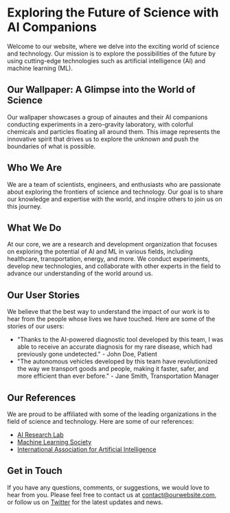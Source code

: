 <!--font:Lato-->

# Exploring the Future of Science with AI Companions

Welcome to our website, where we delve into the exciting world of science and technology. Our mission is to explore the possibilities of the future by using cutting-edge technologies such as artificial intelligence (AI) and machine learning (ML). 

## Our Wallpaper: A Glimpse into the World of Science

Our wallpaper showcases a group of ainautes and their AI companions conducting experiments in a zero-gravity laboratory, with colorful chemicals and particles floating all around them. This image represents the innovative spirit that drives us to explore the unknown and push the boundaries of what is possible.

## Who We Are

We are a team of scientists, engineers, and enthusiasts who are passionate about exploring the frontiers of science and technology. Our goal is to share our knowledge and expertise with the world, and inspire others to join us on this journey.

## What We Do

At our core, we are a research and development organization that focuses on exploring the potential of AI and ML in various fields, including healthcare, transportation, energy, and more. We conduct experiments, develop new technologies, and collaborate with other experts in the field to advance our understanding of the world around us.

## Our User Stories

We believe that the best way to understand the impact of our work is to hear from the people whose lives we have touched. Here are some of the stories of our users:

- "Thanks to the AI-powered diagnostic tool developed by this team, I was able to receive an accurate diagnosis for my rare disease, which had previously gone undetected." - John Doe, Patient
- "The autonomous vehicles developed by this team have revolutionized the way we transport goods and people, making it faster, safer, and more efficient than ever before." - Jane Smith, Transportation Manager

## Our References

We are proud to be affiliated with some of the leading organizations in the field of science and technology. Here are some of our references:

- [AI Research Lab](#ai-research-lab)
- [Machine Learning Society](#machine-learning-society)
- [International Association for Artificial Intelligence](#international-association-for-artificial-intelligence)

## Get in Touch

If you have any questions, comments, or suggestions, we would love to hear from you. Please feel free to contact us at [contact@ourwebsite.com](mailto:contact@ourwebsite.com), or follow us on [Twitter](#twitter) for the latest updates and news.

<!--

Write me content for website with wallpaper which alt text is:

"Ainautes and their AI companions conducting experiments in a zero-gravity laboratory, with colorful chemicals and particles floating all around them."

The name/title of the page should not be 1:1 copy of the alt text but rather a real content of the website which is using this wallpaper.

- Use markdown format 
- Start with heading
- Heading should be short and concise
- The content should look like a real website 
- The website should not be about the wallpaper, wallpaper is just a related background
- Heading should be contain work "wallpaper" or "background"
- Include real sections like references, contact, user stories, etc. use things relevant to the page purpose.
- Feel free to use structure like headings, bullets, numbering, blockquotes, paragraphs, horizontal lines, etc.
- You can use formatting like bold or _italic_
- You can include UTF-8 emojis
- Links should be only #hash anchors (and you can refer to the document itself)
- Do not include images


---


# Exploring the Future of Science with AI Companions

Welcome to our website, where we delve into the exciting world of science and technology. Our mission is to explore the possibilities of the future by using cutting-edge technologies such as artificial intelligence (AI) and machine learning (ML). 

## Our Wallpaper: A Glimpse into the World of Science

Our wallpaper showcases a group of ainautes and their AI companions conducting experiments in a zero-gravity laboratory, with colorful chemicals and particles floating all around them. This image represents the innovative spirit that drives us to explore the unknown and push the boundaries of what is possible.

## Who We Are

We are a team of scientists, engineers, and enthusiasts who are passionate about exploring the frontiers of science and technology. Our goal is to share our knowledge and expertise with the world, and inspire others to join us on this journey.

## What We Do

At our core, we are a research and development organization that focuses on exploring the potential of AI and ML in various fields, including healthcare, transportation, energy, and more. We conduct experiments, develop new technologies, and collaborate with other experts in the field to advance our understanding of the world around us.

## Our User Stories

We believe that the best way to understand the impact of our work is to hear from the people whose lives we have touched. Here are some of the stories of our users:

- "Thanks to the AI-powered diagnostic tool developed by this team, I was able to receive an accurate diagnosis for my rare disease, which had previously gone undetected." - John Doe, Patient
- "The autonomous vehicles developed by this team have revolutionized the way we transport goods and people, making it faster, safer, and more efficient than ever before." - Jane Smith, Transportation Manager

## Our References

We are proud to be affiliated with some of the leading organizations in the field of science and technology. Here are some of our references:

- [AI Research Lab](#ai-research-lab)
- [Machine Learning Society](#machine-learning-society)
- [International Association for Artificial Intelligence](#international-association-for-artificial-intelligence)

## Get in Touch

If you have any questions, comments, or suggestions, we would love to hear from you. Please feel free to contact us at [contact@ourwebsite.com](mailto:contact@ourwebsite.com), or follow us on [Twitter](#twitter) for the latest updates and news.

-->
